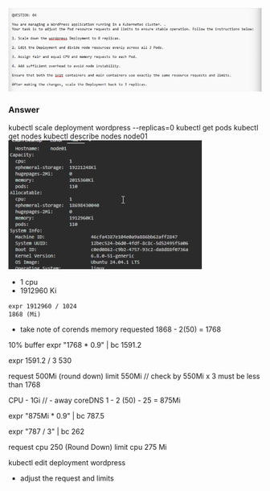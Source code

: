 ![alt text](image.png)

### Answer

kubectl scale deployment wordpress --replicas=0
kubectl get pods
kubectl get nodes
kubectl describe nodes node01
![alt text](image-1.png)
- 1 cpu
- 1912960 Ki

```
expr 1912960 / 1024 
1868 (Mi)
```
- take note of corends memory requested
1868 - 2(50) = 1768

10% buffer
expr "1768 * 0.9" | bc 
1591.2

expr 1591.2 / 3
530

request 500Mi (round down)
limit 550Mi // check by 550Mi x 3 must be less than 1768

CPU - 1Gi
// - away coreDNS
1 - 2 (50) - 25 = 875Mi 

expr "875Mi * 0.9" | bc
787.5

expr "787 / 3" | bc
262

request cpu 250 (Round Down)
limit cpu 275 Mi



kubectl edit deployment wordpress
- adjust the request and limits
